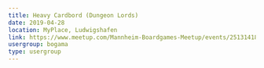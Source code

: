 ```yaml
---
title: Heavy Cardbord (Dungeon Lords)
date: 2019-04-28
location: MyPlace, Ludwigshafen
link: https://www.meetup.com/Mannheim-Boardgames-Meetup/events/251314186/
usergroup: bogama
type: usergroup
---
```

